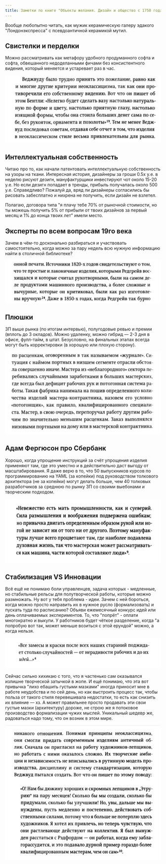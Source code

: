```yaml
---
title: Заметки по книге "Объекты желания. Дизайн и общество с 1750 года"
---
```


Вообще любопытно читать, как мужик керамическую галеру эдакого "Лондонэкспресса" с псевдоантичной керамикой мутил.

## Свистелки и перделки

Можно рассматривать как метафору удобного продуманного софта и софта, обвешанного недоделанными фичами без консистентного видения, который меняется и устаревает раз в час.

![Объекты желания](/images/objects_6.png)

## Интеллектуальная собственность

Читаю про то, как начали патентовать интеллектуальную собственность на узоры на ткани. Интересная история, дизайнеры за гроши 0.5х у.е. в неделю рисуют дезигн, мануфактурщики инвестируют чот около 15-20 у.е. Но если дезигн попадает в тренды, прибыль получалась около 500 у.е. Справедливо? Пожалуй да, вряд ли дизайнеры согласились бы рисовать забесплатно и нихрена не получить, если дизайн не взлетел.

Полагаю, договора типа "я плачу тебе 70% от рыночной стоимости, но ты можешь получить 5% от прибыли от твоих дизайнов за первый месяц и 1% до конца твоих лет" имели место.

## Эксперты по всем вопросам 19го века

Зачем в чём-то досконально разбираться и участвовать самостоятельно, когда можно за пару недель всю нужную информацию найти в столичной библиотеке?

![Объекты желания](/images/objects_1.png)

## Плюшки

ЗП выше рынка (по итогам интервью), полугодовые ревью и премии (вплоть до 3 окладов). Можно удаленку, можно гибрид — 2-3 дня в офисе, фулл-тайм, в штат. Безусловно, на финальных этапах всегда могут быть корректировки (в хорошую или плохую сторону).

![Объекты желания](/images/objects_2.png)

## Адам Фергюсон про Сбербанк 

Хорошо, когда упрощение инструкций за счёт упрощения изделия применяют там, где это уместно и в действительно даст выгоду от масштабирования. Я даже верю в то, что 50 выпускников курсов по программированию на YAML (за копейки) под руководством толкового архитектора (не за копейки) могут делать больше, чем 40 толковых разработчиков за среднюю по рынку ЗП со своими выебонами и творческим подходом.

![Объекты желания](/images/objects_3.jpeg)

##  Стабилизация VS Инновации

Всё ещё не понимаю боли управленцев, задача которых - медленные, но стабильные рельсы для полутворческой работы, которые можно размножать. Ну вот у тебя проблема - идеи. Зачем с ней бороться, когда можно просто направить их в нужное русло (формализовать) и пускать туда по расписанию? Объяви ежемесячный конкурс идей или день оплачиваемых экспериментов. То, что "попрёт" - оплати многократно и выкупи. У работников будет чёткое разделение, когда "а попробую вот так, может меньше возиться с этой ерундой" можно, а когда нельзя.

![Объекты желания](/images/objects_5.jpeg)

Сейчас сильно хихикаю с того, что я частенько сам оказывался излишне творческой затычкой в жопе. И ещё понимаю, что эта вот привычка "лихо ебашить густыми мазками" иногда приносит мне в работе неудобства и по сей день, но как выстроить процесс так, чтобы польза от такого стиля перевешивала недостатки, то есть как снизить их влияние — хз. А может правильнее просто продавать эти свои густые мазки (архитектуру) дороже, не строю же я потоковое производство формализации чужих мыслей. Уникальный шедевр же, радоваться надо тому, что он возник в этом мире.

![Объекты желания](/images/objects_4.jpeg)
